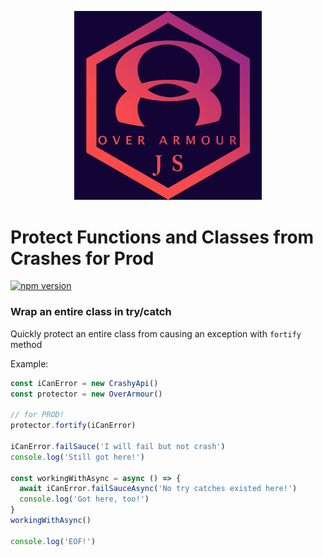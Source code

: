 <p align="center">
  <img src="/_art/oa2.jpg" width="300px" />
</p>

# Protect Functions and Classes from Crashes for Prod

[![npm version](https://badge.fury.io/js/over-armour.svg)](https://badge.fury.io/js/over-armour)

### Wrap an entire class in try/catch

Quickly protect an entire class from causing an exception with `fortify` method

Example:
```js
const iCanError = new CrashyApi()
const protector = new OverArmour()

// for PROD!
protector.fortify(iCanError) 

iCanError.failSauce('I will fail but not crash')
console.log('Still got here!')

const workingWithAsync = async () => {
  await iCanError.failSauceAsync('No try catches existed here!')
  console.log('Got here, too!')
}
workingWithAsync()

console.log('EOF!')
```
